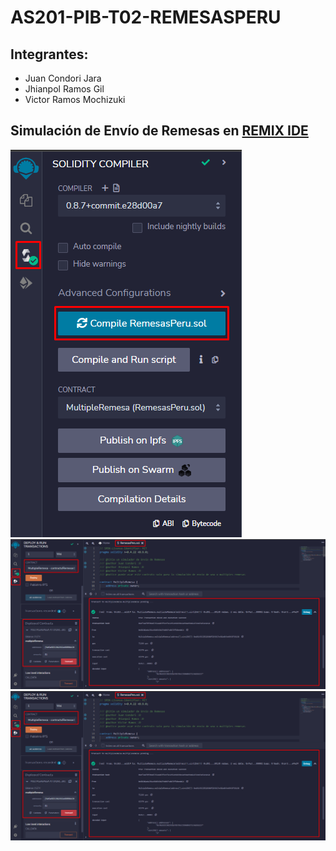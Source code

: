 # AS201-PIB-T02-REMESASPERU

## **Integrantes:**

- Juan Condori Jara
- Jhianpol Ramos Gil
- Victor Ramos Mochizuki

## **Simulación de Envío de Remesas en [REMIX IDE](https://remix-project.org/)**

![](images/1.png)
![](images/2.png)
![](images/3.png)
